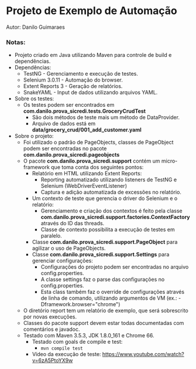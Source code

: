 # Projeto de Exemplo de Automação
Autor: Danilo Guimaraes

### Notas:
* Projeto criado em Java utilizando Maven para controle de build e dependências.
* Dependências:
  * TestNG - Gerenciamento e execução de testes.
  * Selenium 3.0.11 - Automação do browser.
  * Extent Reports 3 - Geração de relatórios.
  * SnakeYAML - Input de dados utilizando arquivos YAML.
* Sobre os testes:
  * Os testes podem ser encontrados em **com.danilo.prova_sicredi.tests.GroceryCrudTest**
    * São dois métodos de teste mais um método de DataProvider.
    * Arquivo de dados está em **data/grocery_crud/001_add_customer.yaml**
* Sobre o projeto:
  * Foi utilizado o padrão de PageObjects, classes de PageObject podem ser encontradas no pacote **com.danilo.prova_sicredi.pageobjects**
  * O pacote **com.danilo.prova_sicredi.support** contém um micro-framework que toma conta dos seguintes pontos:
    * Relatório em HTML utilizando Extent Reports:
      * Reporting automatizado utilizando listeners de TestNG e Selenium (WebDriverEventListener)
      * Captura e adição automatizada de excessões no relatório.
    * Um contexto de teste que gerencia o driver do Selenium e o relatório:
      * Gerenciamento e criação dos contextos é feito pela classe **com.danilo.prova_sicredi.support.factories.ContextFactory** através do ID das threads.
      * Classe de contexto possibilita a execução de testes em paralelo.
    * Classe **com.danilo.prova_sicredi.support.PageObject** para agilizar o uso de PageObjects.
    * Classe **com.danilo.prova_sicredi.support.Settings** para gerenciar configurações:
      * Configurações do projeto podem ser encontradas no arquivo config.properties.
      * A classe settings faz o parse das configurações no config.properties.
      * Esta class também faz o override de configurações através de linha de comando, utilizando argumentos de VM (ex.: -Dframework.browser="chrome")
  * O diretório report tem um relatório de exemplo, que será sobrescrito por novas execuções.
  * Classes do pacote support devem estar todas documentadas com comentários e javadoc.
  * Testado com Maven 3.5.3, JDK 1.8.0_161 e Chrome 66.
    * Testado com goals de compile e test:
      * `mvn compile test`
    * Vídeo da execução de teste: https://www.youtube.com/watch?v=6zA5PtoYX9w
